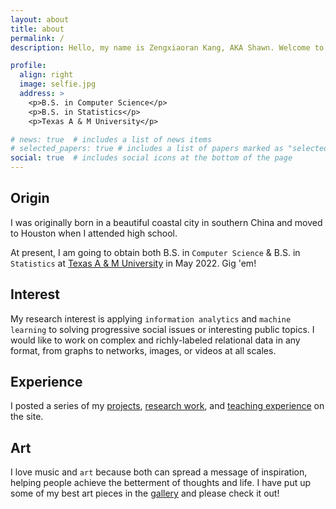 ```yaml
---
layout: about
title: about
permalink: /
description: Hello, my name is Zengxiaoran Kang, AKA Shawn. Welcome to my academic website and please enjoy your visit here. If you want to know more about me, please feel free to connect me on <a href="https://www.linkedin.com/in/kzxr/">LinkedIn</a>. 

profile:
  align: right
  image: selfie.jpg
  address: >
    <p>B.S. in Computer Science</p>
    <p>B.S. in Statistics</p>
    <p>Texas A & M University</p>

# news: true  # includes a list of news items
# selected_papers: true # includes a list of papers marked as "selected={true}"
social: true  # includes social icons at the bottom of the page
---
```

## Origin
I was originally born in a beautiful coastal city in southern China and moved to Houston when I attended high school. 

At present, I am going to obtain both B.S. in `Computer Science` & B.S. in `Statistics` at [Texas A & M University](https://www.tamu.edu/) in May 2022. Gig 'em! 

## Interest
My research interest is applying `information analytics` and `machine learning` to solving progressive social issues or interesting public topics. I would like to work on complex and richly-labeled relational data in any format, from graphs to networks, images, or videos at all scales.


## Experience
I posted a series of my [projects](/projects/), [research work](/research/), and [teaching experience](/teaching/) on the site.

## Art
I love music and `art` because both can spread a message of inspiration, helping people achieve the betterment of thoughts and life. I have put up some of my best art pieces in the [gallery](/gallery/) and please check it out!


